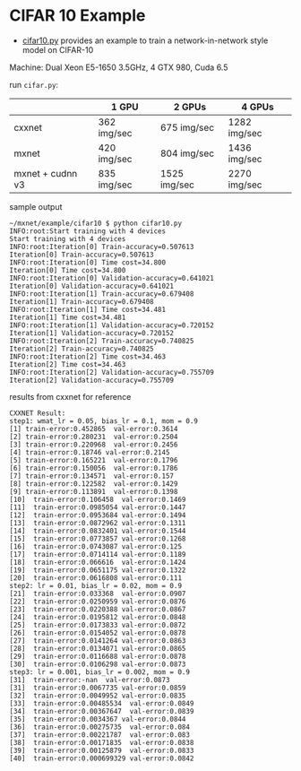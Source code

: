 CIFAR 10 Example
================
* [cifar10.py](cifar10.py) provides an example to train a network-in-network style model on CIFAR-10


Machine: Dual Xeon E5-1650 3.5GHz, 4 GTX 980, Cuda 6.5

run `cifar.py`:


| | 1 GPU | 2 GPUs | 4 GPUs |
| --- | --- | --- | --- |
| cxxnet | 362 img/sec | 675 img/sec | 1282 img/sec |
| mxnet | 420 img/sec | 804 img/sec | 1436 img/sec |
| mxnet + cudnn v3 | 835 img/sec | 1525 img/sec | 2270 img/sec |

sample output

```
~/mxnet/example/cifar10 $ python cifar10.py
INFO:root:Start training with 4 devices
Start training with 4 devices
INFO:root:Iteration[0] Train-accuracy=0.507613
Iteration[0] Train-accuracy=0.507613
INFO:root:Iteration[0] Time cost=34.800
Iteration[0] Time cost=34.800
INFO:root:Iteration[0] Validation-accuracy=0.641021
Iteration[0] Validation-accuracy=0.641021
INFO:root:Iteration[1] Train-accuracy=0.679408
Iteration[1] Train-accuracy=0.679408
INFO:root:Iteration[1] Time cost=34.481
Iteration[1] Time cost=34.481
INFO:root:Iteration[1] Validation-accuracy=0.720152
Iteration[1] Validation-accuracy=0.720152
INFO:root:Iteration[2] Train-accuracy=0.740825
Iteration[2] Train-accuracy=0.740825
INFO:root:Iteration[2] Time cost=34.463
Iteration[2] Time cost=34.463
INFO:root:Iteration[2] Validation-accuracy=0.755709
Iteration[2] Validation-accuracy=0.755709
```

results from cxxnet for reference

```
CXXNET Result:
step1: wmat_lr = 0.05, bias_lr = 0.1, mom = 0.9
[1] train-error:0.452865  val-error:0.3614
[2] train-error:0.280231  val-error:0.2504
[3] train-error:0.220968  val-error:0.2456
[4] train-error:0.18746 val-error:0.2145
[5] train-error:0.165221  val-error:0.1796
[6] train-error:0.150056  val-error:0.1786
[7] train-error:0.134571  val-error:0.157
[8] train-error:0.122582  val-error:0.1429
[9] train-error:0.113891  val-error:0.1398
[10]  train-error:0.106458  val-error:0.1469
[11]  train-error:0.0985054 val-error:0.1447
[12]  train-error:0.0953684 val-error:0.1494
[13]  train-error:0.0872962 val-error:0.1311
[14]  train-error:0.0832401 val-error:0.1544
[15]  train-error:0.0773857 val-error:0.1268
[16]  train-error:0.0743087 val-error:0.125
[17]  train-error:0.0714114 val-error:0.1189
[18]  train-error:0.066616  val-error:0.1424
[19]  train-error:0.0651175 val-error:0.1322
[20]  train-error:0.0616808 val-error:0.111
step2: lr = 0.01, bias_lr = 0.02, mom = 0.9
[21]  train-error:0.033368  val-error:0.0907
[22]  train-error:0.0250959 val-error:0.0876
[23]  train-error:0.0220388 val-error:0.0867
[24]  train-error:0.0195812 val-error:0.0848
[25]  train-error:0.0173833 val-error:0.0872
[26]  train-error:0.0154052 val-error:0.0878
[27]  train-error:0.0141264 val-error:0.0863
[28]  train-error:0.0134071 val-error:0.0865
[29]  train-error:0.0116688 val-error:0.0878
[30]  train-error:0.0106298 val-error:0.0873
step3: lr = 0.001, bias_lr = 0.002, mom = 0.9
[31]  train-error:-nan  val-error:0.0873
[31]  train-error:0.0067735 val-error:0.0859
[32]  train-error:0.0049952 val-error:0.0835
[33]  train-error:0.00485534  val-error:0.0849
[34]  train-error:0.00367647  val-error:0.0839
[35]  train-error:0.0034367 val-error:0.0844
[36]  train-error:0.00275735  val-error:0.084
[37]  train-error:0.00221787  val-error:0.083
[38]  train-error:0.00171835  val-error:0.0838
[39]  train-error:0.00125879  val-error:0.0833
[40]  train-error:0.000699329 val-error:0.0842
```
